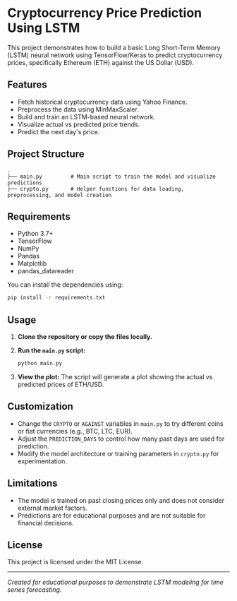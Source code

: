 # Cryptocurrency Price Prediction Using LSTM

This project demonstrates how to build a basic Long Short-Term Memory (LSTM) neural network using TensorFlow/Keras to predict cryptocurrency prices, specifically Ethereum (ETH) against the US Dollar (USD).

## Features

* Fetch historical cryptocurrency data using Yahoo Finance.
* Preprocess the data using MinMaxScaler.
* Build and train an LSTM-based neural network.
* Visualize actual vs predicted price trends.
* Predict the next day's price.

## Project Structure

```
.
├── main.py         # Main script to train the model and visualize predictions
├── crypto.py       # Helper functions for data loading, preprocessing, and model creation
```

## Requirements

* Python 3.7+
* TensorFlow
* NumPy
* Pandas
* Matplotlib
* pandas\_datareader

You can install the dependencies using:

```bash
pip install -r requirements.txt
```

## Usage

1. **Clone the repository or copy the files locally.**
2. **Run the `main.py` script:**

   ```bash
   python main.py
   ```
3. **View the plot:** The script will generate a plot showing the actual vs predicted prices of ETH/USD.

## Customization

* Change the `CRYPTO` or `AGAINST` variables in `main.py` to try different coins or fiat currencies (e.g., BTC, LTC, EUR).
* Adjust the `PREDICTION_DAYS` to control how many past days are used for prediction.
* Modify the model architecture or training parameters in `crypto.py` for experimentation.

## Limitations

* The model is trained on past closing prices only and does not consider external market factors.
* Predictions are for educational purposes and are not suitable for financial decisions.

## License

This project is licensed under the MIT License.

---

*Created for educational purposes to demonstrate LSTM modeling for time series forecasting.*
